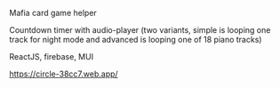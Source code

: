 Mafia card game helper

Countdown timer with audio-player (two variants, simple is looping one track for night mode and advanced is looping one of 18 piano tracks)

ReactJS, firebase, MUI

https://circle-38cc7.web.app/